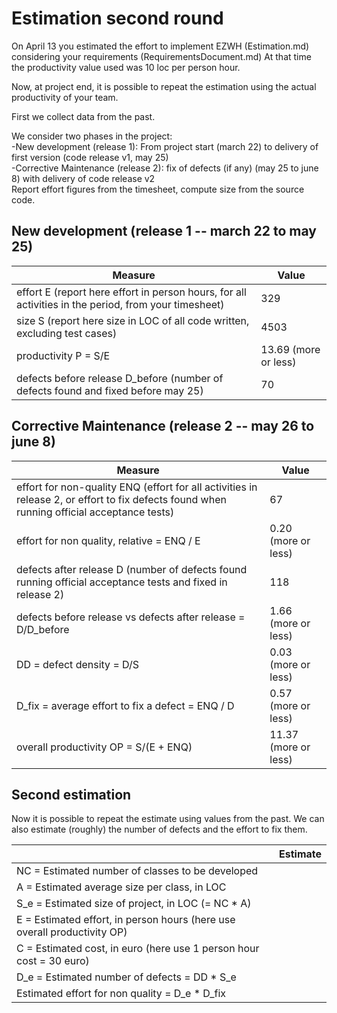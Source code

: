 # Estimation second round

On April 13 you estimated the effort to implement EZWH (Estimation.md) considering your requirements (RequirementsDocument.md)
At that time the productivity value used was 10 loc per person hour.   

Now, at project end, it is possible to repeat the 
estimation using the actual productivity of your team.


First we collect data from the past.   

We consider two phases in the project: <br>
-New development (release 1): From project start (march 22) to delivery of first version (code release v1, may 25) <br>
-Corrective Maintenance (release 2): fix of defects (if any)  (may 25 to june 8) with delivery of code release v2  <br>
Report effort figures from the timesheet, compute size from the source code.

## New development (release 1  -- march 22 to may 25)
| Measure| Value |
|---|---|
|effort E (report here effort in person hours, for all activities in the period, from your timesheet)  |329|
|size S (report here size in LOC of all code written, excluding test cases)  |4503|
|productivity P = S/E |13.69 (more or less)|
|defects before release D_before (number of defects found and fixed before may 25) |70|



## Corrective Maintenance (release 2 -- may 26 to june 8)

| Measure | Value|
|---|---|
| effort for non-quality ENQ (effort for all activities in release 2, or effort to fix defects found when running official acceptance tests) |67|
| effort for non quality, relative = ENQ / E |0.20 (more or less)|
|defects after release D (number of defects found running official acceptance tests and  fixed in release 2) |118|
| defects before release vs defects after release = D/D_before |1.66 (more or less)|
|DD = defect density = D/S|0.03 (more or less)|
|D_fix = average effort to fix a defect = ENQ / D |0.57 (more or less)|
|overall productivity OP = S/(E + ENQ)|11.37 (more or less)|

## Second estimation

Now it is possible to repeat the estimate using values from the past. We can also estimate (roughly) the number of defects and the effort to fix them.

|             | Estimate                        |             
| ----------- | ------------------------------- |  
| NC =  Estimated number of classes to be developed                 |                         |             
|  A = Estimated average size per class, in LOC                     |                            | 
| S_e = Estimated size of project, in LOC (= NC * A)                  |                                |
| E = Estimated effort, in person hours (here use overall productivity OP)  |                                  |   
| C = Estimated cost, in euro (here use 1 person hour cost = 30 euro)                   |         | 
| D_e = Estimated number of defects = DD * S_e||
| Estimated effort for non quality = D_e * D_fix ||

